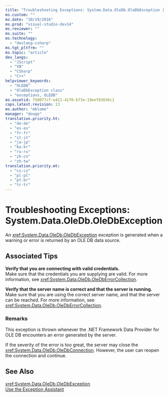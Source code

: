 ```yaml
---
title: "Troubleshooting Exceptions: System.Data.OleDb.OleDbException | Microsoft Docs"
ms.custom: ""
ms.date: "10/19/2016"
ms.prod: "visual-studio-dev14"
ms.reviewer: ""
ms.suite: ""
ms.technology: 
  - "devlang-csharp"
ms.tgt_pltfrm: ""
ms.topic: "article"
dev_langs: 
  - "JScript"
  - "VB"
  - "CSharp"
  - "C++"
helpviewer_keywords: 
  - "OLEDB"
  - "OleDbException class"
  - "exceptions, OLEDB"
ms.assetid: f50077cf-e411-41f0-b73e-19eef83036c1
caps.latest.revision: 13
ms.author: "mblome"
manager: "douge"
translation.priority.ht: 
  - "de-de"
  - "es-es"
  - "fr-fr"
  - "it-it"
  - "ja-jp"
  - "ko-kr"
  - "ru-ru"
  - "zh-cn"
  - "zh-tw"
translation.priority.mt: 
  - "cs-cz"
  - "pl-pl"
  - "pt-br"
  - "tr-tr"
---
```

# Troubleshooting Exceptions: System.Data.OleDb.OleDbException
An <xref:System.Data.OleDb.OleDbException> exception is generated when a warning or error is returned by an OLE DB data source.  
  
## Associated Tips  
 **Verify that you are connecting with valid credentials.**  
 Make sure that the credentials you are supplying are valid. For more information, see <xref:System.Data.OleDb.OleDbErrorCollection>.  
  
 **Verify that the server name is correct and that the server is running.**  
 Make sure that you are using the correct server name, and that the server can be reached. For more information, see <xref:System.Data.OleDb.OleDbErrorCollection>.  
  
### Remarks  
 This exception is thrown whenever the .NET Framework Data Provider for OLE DB encounters an error generated by the server.  
  
 If the severity of the error is too great, the server may close the <xref:System.Data.OleDb.OleDbConnection>. However, the user can reopen the connection and continue.  
  
## See Also  
 <xref:System.Data.OleDb.OleDbException>   
 [Use the Exception Assistant](../Topic/How%20to:%20Use%20the%20Exception%20Assistant.md)